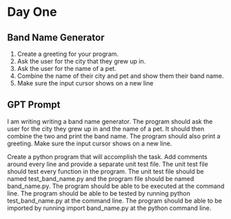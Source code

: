# Day One

## Band Name Generator

1. Create a greeting for your program.
2. Ask the user for the city that they grew up in.
3. Ask the user for the name of a pet.
4. Combine the name of their city and pet and show them their band name.
5. Make sure the input cursor shows on a new line

## GPT Prompt

I am writing writing a band name generator. The program should ask the user for the city they grew up in and the name of a pet.  It should then combine the two and print the band name. The program should also print a greeting. Make sure the input cursor shows on a new line.

Create a python program that will accomplish the task.  Add comments around every line and provide
a separate unit test file.  The unit test file should test every function in the program. The unit test file should be named test_band_name.py and the program file should be named band_name.py.  The program should be able to be executed at the command line. The program should be able to be tested by running python test_band_name.py at the command line. The program should be able to be imported by running import band_name.py at the python command line.
